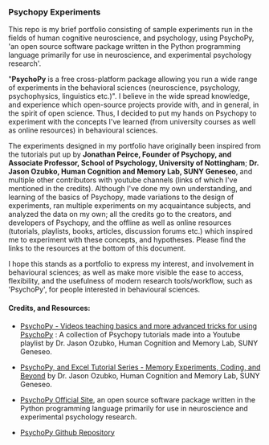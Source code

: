 ### Psychopy Experiments

This repo is my brief portfolio consisting of sample experiments run in the fields of human cognitive neuroscience, and psychology, using PsychoPy, 'an open source software package written in the Python programming language primarily for use in neuroscience, and experimental psychology research'. 

"**PsychoPy** is a free cross-platform package allowing you run a wide range of experiments in the behavioral sciences (neuroscience, psychology, psychophysics, linguistics etc.)". I believe in the wide spread knowledge, and experience which open-source projects provide with, and in general, in the spirit of open science. Thus, I decided to put my hands on Psychopy to experiment with the concepts I've learned (from university courses as well as online resources) in behavioural sciences.  

The experiments designed in my portfolio have originally been inspired from the tutorials put up by **Jonathan Peirce, Founder of Psychopy, and Associate Professor, School of Psychology, University of Nottingham**; **Dr. Jason Ozubko, Human Cognition and Memory Lab, SUNY Geneseo**, and multiple other contributors with youtube channels (links of which I've mentioned in the credits). Although I've done my own understanding, and learning of the basics of Psychopy, made variations to the design of experiments, ran multiple experiments on my acquaintance subjects, and analyzed the data on my own; all the credits go to the creators, and developers of Psychopy, and the offline as well as online resources (tutorials, playlists, books, articles, discussion forums etc.) which inspired me to experiment with these concepts, and hypotheses. Please find the links to the resources at the bottom of this document. 

I hope this stands as a portfolio to express my interest, and involvement in behavioural sciences; as well as make more visible the ease to access, flexibility, and the usefulness of modern research tools/workflow, such as 'PsychoPy', for people interested in behavioural sciences. 

#### Credits, and Resources:
- [PsychoPy - Videos teaching basics and more advanced tricks for using PsychoPy](https://www.youtube.com/playlist?list=PLFB5A1BE51964D587) : A collection of Psychopy tutorials made into a Youtube playlist by Dr. Jason Ozubko, Human Cognition and Memory Lab, SUNY Geneseo.

- [PsychoPy, and Excel Tutorial Series - Memory Experiments, Coding, and Beyond](https://www.youtube.com/playlist?list=PL-KTa_GY7VEMehFKqnBgIg48KqbKwSj-a) by Dr. Jason Ozubko, Human Cognition and Memory Lab, SUNY Geneseo.
- [PsychoPy Official Site](https://www.psychopy.org/), an open source software package written in the Python programming language primarily for use in neuroscience and experimental psychology research.
- [PsychoPy Github Repository](https://github.com/psychopy/psychopy)
